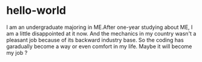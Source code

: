 # hello-world

I am an undergraduate majoring in ME.After one-year studying about ME, I am a little disappointed at it now. 
And the mechanics in my country wasn't a pleasant job because of its backward industry base.
So the coding has garadually become a way or even comfort in my life.
Maybe it will become my job ?
